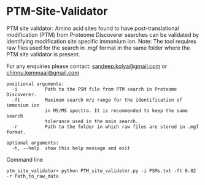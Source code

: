 # PTM-Site-Validator
PTM site validator: Amino acid sites found to have post-translational modification (PTM) from Proteome Discoverer searches can be validated by identifying modification site specific immonium ion. Note: The tool requires raw files used for the search in .mgf format in the same folder where the PTM site validator is present. 

For any enquiries please contact:
sandeep.kolya@gmail.com or chinnu.kemmaai@gmail.com

```
positional arguments:
  -i          Path to the PSM file from PTM search in Proteome Discoverer.
  -ft         Maximum search m/z range for the identification of immonium ion
              in MS/MS spectra. It is recommended to keep the same search
              tolerance used in the main search.
  -r          Path to the folder in which raw files are stored in .mgf format.

optional arguments:
  -h, --help  show this help message and exit
```

Command line 

```
ptm_site_validator> python PTM_site_validator.py -i PSMs.txt -ft 0.02 -r Path_to_raw_data
```
